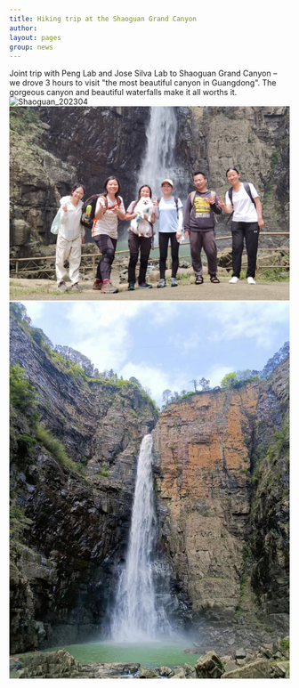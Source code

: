 ```yaml
---
title: Hiking trip at the Shaoguan Grand Canyon
author:
layout: pages
group: news
---
```

Joint trip with Peng Lab and Jose Silva Lab to Shaoguan Grand Canyon – we drove 3 hours to visit "the most beautiful canyon in Guangdong". The gorgeous canyon and beautiful waterfalls   make it all worths it. 
<span class="image fit"><img src="/images/Shaoguan_202304.jpg"   alt="Shaoguan_202304"     class="img-responsive"></span>
<span class="image fit"><img src="/images/Shaoguan_202304 (2).jpg"   alt="Shaoguan_202304 (2)"     class="img-responsive"></span>
<span class="image fit"><img src="/images/Shaoguan Grand Canyon_202304.jpg"   alt="Shaoguan Grand Canyon_202304"     class="img-responsive"></span>
